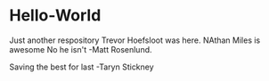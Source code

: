 # Hello-World
Just another respository
Trevor Hoefsloot was here.
NAthan Miles is awesome
No he isn't -Matt Rosenlund.

Saving the best for last -Taryn Stickney

